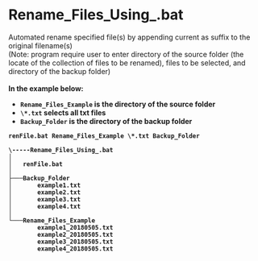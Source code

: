 # Rename_Files_Using_.bat

Automated rename specified file(s) by appending current as suffix to the original filename(s)
<br>
(Note: program require user to enter directory of the source folder (the locate of the collection of files to be renamed), files to be selected, and directory of the backup folder)
<br><br>
<b>In the example below:<b> 
* `Rename_Files_Example` is the directory of the source folder
* `\*.txt` selects all txt files
* `Backup_Folder` is the directory of the backup folder

```
renFile.bat Rename_Files_Example \*.txt Backup_Folder

\-----Rename_Files_Using_.bat
│
│   renFile.bat
│
├───Backup_Folder
│       example1.txt
│       example2.txt
│       example3.txt
│       example4.txt
│
└───Rename_Files_Example
        example1_20180505.txt
        example2_20180505.txt
        example3_20180505.txt
        example4_20180505.txt
        
        
        
```

